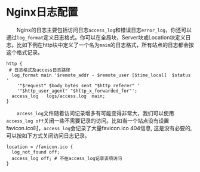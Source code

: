 # Nginx日志配置

　　Nginx的日志主要包括访问日志`access_log`​和错误日志`error_log`​，你还可以通过`log_format`​定义日志格式。你可以在全局块，Server块或Location块定义日志。比如下例在http块中定义了一个名为`main`​的日志格式，所有站点的日志都会按这个格式记录。

```highlight
http {
 # 日志格式及access日志路径
  log_format main '$remote_addr - $remote_user [$time_local]  $status '
    '"$request" $body_bytes_sent "$http_referer" '
    '"$http_user_agent" "$http_x_forwarded_for"';
  access_log   logs/access.log  main;
}
```

　　​`access_log`​文件随着访问记录增多有可能变得非常大，我们可以使用`access_log off`​关闭一些不需要记录的访问。比如当一个站点没有设置favicon.ico时，`access_log`​会记录了大量favicon.ico 404信息, 这是没有必要的, 可以按如下方式关闭访问日志记录。

```highlight
location = /favicon.ico {
  log_not_found off; 
  access_log off; # 不在access_log记录该项访问
}
```

##
